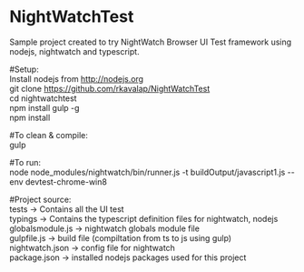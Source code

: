 # NightWatchTest

Sample project created to try NightWatch Browser UI Test framework using nodejs, nightwatch and typescript.

#Setup:
<br>Install nodejs from http://nodejs.org
<br>git clone https://github.com/rkavalap/NightWatchTest
<br>cd nightwatchtest
<br>npm install gulp -g
<br>npm install

#To clean & compile:
<br>gulp

#To run:
<br>node node_modules/nightwatch/bin/runner.js -t buildOutput/javascript1.js --env devtest-chrome-win8

#Project source:
<br>tests   -> Contains all the UI test
<br>typings -> Contains the typescript definition files for nightwatch, nodejs
<br>globalsmodule.js -> nightwatch globals module file
<br>gulpfile.js -> build file (compiltation from ts to js using gulp)
<br>nightwatch.json -> config file for nightwatch
<br>package.json -> installed nodejs packages used for this project


